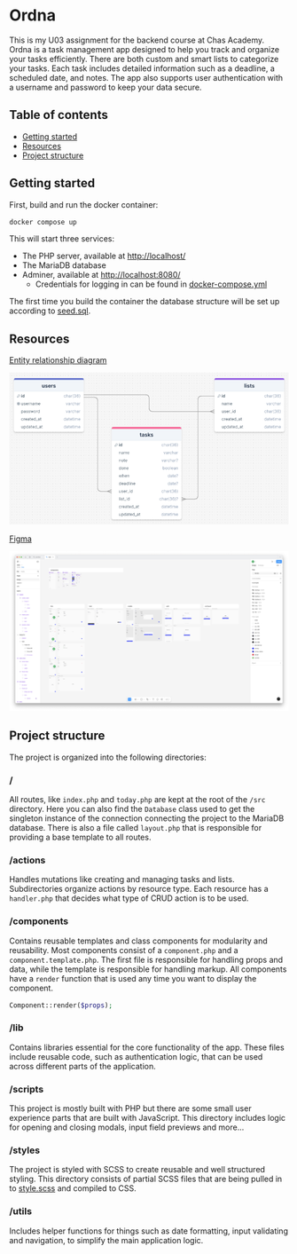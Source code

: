 # Ordna

This is my U03 assignment for the backend course at Chas Academy. Ordna is a task management app designed to help you track and organize your tasks efficiently. There are both custom and smart lists to categorize your tasks. Each task includes detailed information such as a deadline, a scheduled date, and notes. The app also supports user authentication with a username and password to keep your data secure.

## Table of contents

- [Getting started](#getting-started)
- [Resources](#resources)
- [Project structure](#project-structure)

## Getting started

First, build and run the docker container:

```bash
docker compose up
```

This will start three services:

- The PHP server, available at [http://localhost/](http://localhost/)
- The MariaDB database
- Adminer, available at [http://localhost:8080/](http://localhost:8080/)
  - Credentials for logging in can be found in [docker-compose.yml](/docker-compose.yml)

The first time you build the container the database structure will be set up according to [seed.sql](/entrypoint/seed.sql).

## Resources

[Entity relationship diagram](https://drawsql.app/teams/ellska/diagrams/todo)

![Entity relationship diagram](/assets/erd.png)

[Figma](https://www.figma.com/design/o62OpFhDZU5SjoEIj7BQJY/todo?node-id=16-352&t=XBRgp0PwuX3jcVxL-1)

![Figma](/assets/figma.png)

## Project structure

The project is organized into the following directories:

### /

All routes, like `index.php` and `today.php` are kept at the root of the `/src` directory. Here you can also find the `Database` class used to get the singleton instance of the connection connecting the project to the MariaDB database. There is also a file called `layout.php` that is responsible for providing a base template to all routes.

### /actions

Handles mutations like creating and managing tasks and lists. Subdirectories organize actions by resource type. Each resource has a `handler.php` that decides what type of CRUD action is to be used.

### /components

Contains reusable templates and class components for modularity and reusability. Most components consist of a `component.php` and a `component.template.php`. The first file is responsible for handling props and data, while the template is responsible for handling markup. All components have a `render` function that is used any time you want to display the component.

```php
Component::render($props);
```

### /lib

Contains libraries essential for the core functionality of the app. These files include reusable code, such as authentication logic, that can be used across different parts of the application.

### /scripts

This project is mostly built with PHP but there are some small user experience parts that are built with JavaScript. This directory includes logic for opening and closing modals, input field previews and more...

### /styles

The project is styled with SCSS to create reusable and well structured styling. This directory consists of partial SCSS files that are being pulled in to [style.scss](/src/styles/style.scss) and compiled to CSS.

### /utils

Includes helper functions for things such as date formatting, input validating and navigation, to simplify the main application logic.
